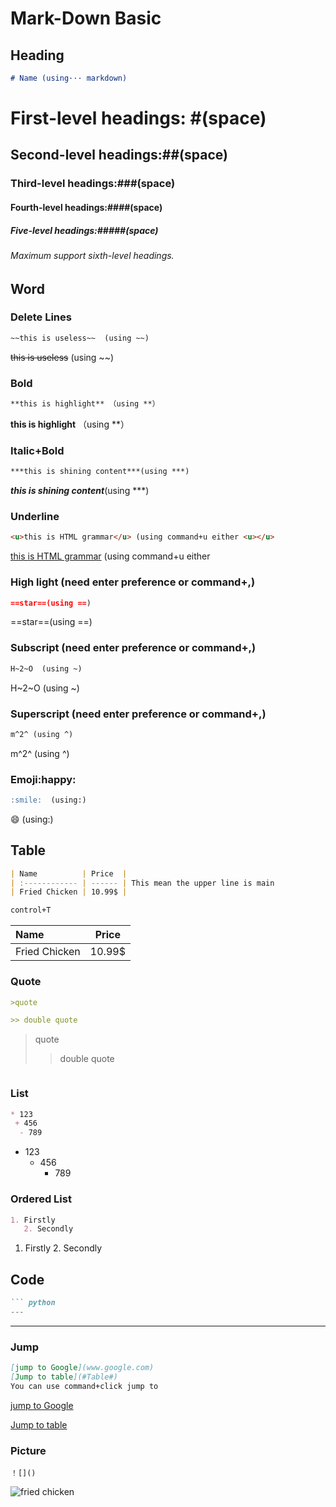 # Mark-Down Basic 



## Heading

``` markdown
# Name (using··· markdown)
```



# First-level headings: #(space)

## Second-level headings:##(space)

### Third-level headings:###(space)

#### Fourth-level headings:####(space)

##### Five-level headings:#####(space)

###### Maximum support sixth-level headings.



## Word

### Delete Lines

```markdown
~~this is useless~~  (using ~~)
```

~~this is useless~~  (using ~~)

### Bold

```markdown
**this is highlight** （using **）
```

**this is highlight** （using **）

### Italic+Bold

```markdown
***this is shining content***(using ***)
```

***this is shining content***(using ***)

### Underline

```markdown
<u>this is HTML grammar</u> (using command+u either <u></u>
```

<u>this is HTML grammar</u> (using command+u either <u></u>

### High light  (need enter preference or command+,)

```markdown
==star==(using ==)
```

==star==(using ==)

### Subscript (need enter preference or command+,)

```markdown
H~2~O  (using ~)
```

H~2~O  (using ~)

### Superscript (need enter preference or command+,)

```markdown
m^2^ (using ^)
```

m^2^ (using ^)

### Emoji:happy:

```markdown
:smile:  (using:)
```

:smile:  (using:)



## Table

```markdown
| Name          | Price  |
| :------------ | ------ | This mean the upper line is main 
| Fried Chicken | 10.99$ |

control+T
```



| Name          | Price  |
| :------------ | ------ |
| Fried Chicken | 10.99$ |



### Quote

```markdown
>quote

>> double quote
```

> quote
>
> > double quote

``` C
```

### List

``` markdown
* 123
 + 456
  - 789
```

* 123
  + 456
    - 789

### Ordered List

```markdown
1. Firstly
   2. Secondly
```

1. Firstly
   2. Secondly



## Code

```markdown
``` python
---
```

***



### Jump

```markdown
[jump to Google](www.google.com)
[Jump to table](#Table#)
You can use command+click jump to
```



[jump to Google](www.google.com)

[Jump to table](#Table#)



### Picture

```
！[]()
```

![fried chicken](Fried-Chicken-4-1.jpg)























 